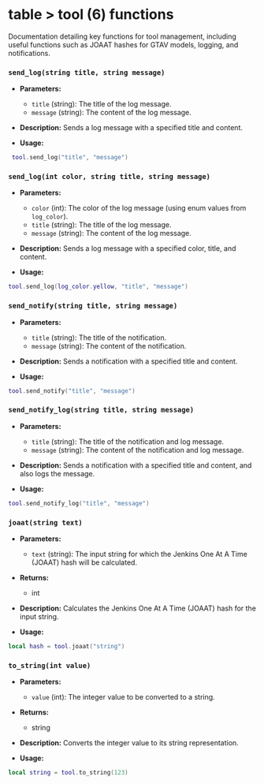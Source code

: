 # table > tool (6) functions 
Documentation detailing key functions for tool management, including useful functions such as JOAAT hashes for GTAV models, logging, and notifications.

### `send_log(string title, string message)`

- **Parameters:**
  - `title` (string): The title of the log message.
  - `message` (string): The content of the log message.

- **Description:**
  Sends a log message with a specified title and content.

- **Usage:**
```lua
 tool.send_log("title", "message")
```

### `send_log(int color, string title, string message)`

- **Parameters:**
  - `color` (int): The color of the log message (using enum values from `log_color`).
  - `title` (string): The title of the log message.
  - `message` (string): The content of the log message.

- **Description:**
  Sends a log message with a specified color, title, and content.

- **Usage:**
```lua
tool.send_log(log_color.yellow, "title", "message")
```

### `send_notify(string title, string message)`

- **Parameters:**
  - `title` (string): The title of the notification.
  - `message` (string): The content of the notification.

- **Description:**
  Sends a notification with a specified title and content.

- **Usage:**
```lua
tool.send_notify("title", "message")
```

### `send_notify_log(string title, string message)`

- **Parameters:**
  - `title` (string): The title of the notification and log message.
  - `message` (string): The content of the notification and log message.

- **Description:**
  Sends a notification with a specified title and content, and also logs the message.

- **Usage:**
```lua
tool.send_notify_log("title", "message")
```

### `joaat(string text)`

- **Parameters:**
  - `text` (string): The input string for which the Jenkins One At A Time (JOAAT) hash will be calculated.

- **Returns:**
  - int

- **Description:**
  Calculates the Jenkins One At A Time (JOAAT) hash for the input string.

- **Usage:**
```lua
local hash = tool.joaat("string")
```

### `to_string(int value)`

- **Parameters:**
  - `value` (int): The integer value to be converted to a string.

- **Returns:**
  - string

- **Description:**
  Converts the integer value to its string representation.

- **Usage:**
```lua
local string = tool.to_string(123)
```
